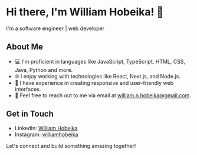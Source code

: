 # Hi there, I'm William Hobeika! 👋

I'm a software engineer | web developer

## About Me

- 💻 I'm proficient in languages like JavaScript, TypeScript, HTML, CSS, Java, Python and more.
- 🌐 I enjoy working with technologies like React, Next.js, and Node.js.
- 🎨 I have experience in creating responsive and user-friendly web interfaces.
- 📧 Feel free to reach out to me via email at [william.n.hobeika@gmail.com](mailto:william.n.hobeika@gmail.com).

## Get in Touch

- LinkedIn: [William Hobeika](www.linkedin.com/in/william-hobeika)
- Instagram: [williamhobeika](https://www.instagram.com/stories/williamhobeika/)

Let's connect and build something amazing together!
